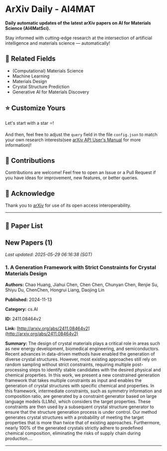 # ArXiv Daily - AI4MAT

**Daily automatic updates of the latest arXiv papers on AI for Materials Science (AI4MatSci).** 

Stay informed with cutting-edge research at the intersection of artificial intelligence and materials science — automatically!

## :bookmark: Related Fields

- (Computational) Materials Science
- Machine Learning
- Materials Design
- Crystal Structure Prediction
- Generative AI for Materials Discovery

## :star: Customize Yours

Let's start with a star :star:!

And then, feel free to adjust the `query` field in the file `config.json` to match your own research interests(see [arXiv API User's Manual](https://info.arxiv.org/help/api/user-manual.html#51-details-of-query-construction) for more information)!

## :handshake: Contributions

Contributions are welcome!
 Feel free to open an Issue or a Pull Request if you have ideas for improvement, new features, or better queries.

## :blue_heart: ​Acknowledge

Thank you to [arXiv](https://arxiv.org/) for use of its open access interoperability.

---

## :scroll: Paper List


<!-- ARXIV_PAPERS_START -->

## New Papers (1)

*Last updated: 2025-05-29 06:16:38 (SGT)*

### 1. A Generation Framework with Strict Constraints for Crystal Materials Design

**Authors:** Chao Huang, Jiahui Chen, Chen Chen, Chunyan Chen, Renjie Su, Shiyu Du, ChenChen, Hongrui Liang, Daojing Lin

**Published:** 2024-11-13

**Category:** cs.AI

**ID:** 2411.08464v2

**Link:** [http://arxiv.org/abs/2411.08464v2](http://arxiv.org/abs/2411.08464v2)

**Summary:** The design of crystal materials plays a critical role in areas such as new
energy development, biomedical engineering, and semiconductors. Recent advances
in data-driven methods have enabled the generation of diverse crystal
structures. However, most existing approaches still rely on random sampling
without strict constraints, requiring multiple post-processing steps to
identify stable candidates with the desired physical and chemical properties.
In this work, we present a new constrained generation framework that takes
multiple constraints as input and enables the generation of crystal structures
with specific chemical and properties. In this framework, intermediate
constraints, such as symmetry information and composition ratio, are generated
by a constraint generator based on large language models (LLMs), which
considers the target properties. These constraints are then used by a
subsequent crystal structure generator to ensure that the structure generation
process is under control. Our method generates crystal structures with a
probability of meeting the target properties that is more than twice that of
existing approaches. Furthermore, nearly 100% of the generated crystals
strictly adhere to predefined chemical composition, eliminating the risks of
supply chain during production....

---


<!-- ARXIV_PAPERS_END -->